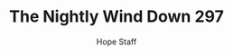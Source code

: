 ---
image: /assets/img/nwd/297_nwd_psalm_34_18_nlt.png
title: The Nightly Wind Down 297
number: 297
categories:
  - The Nightly Wind Down
author: Hope Staff
notes: The Nightly Wind Down 297
embed: >-
  EMBED_GOES_HERE
transcript: >-
  SOME LINES OF TEXT START HERE
---